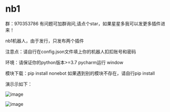 # nb1
群：970353786   有问题可加群询问,请点个star，如果星星多我可以发更多插件进来！

nb1机器人，由于发行，只发布两个插件

注意点：请自行在config.json文件填上你的机器人扣扣账号和密码

环境：请保证你的python版本>=3.7 pycharm运行  window

模块下载：pip install nonebot 如果遇到别的模块不存在，请自行pip install 

演示示如下：

![image](https://user-images.githubusercontent.com/62045791/116991680-830d5f00-ad07-11eb-9363-1a8c9ff94729.png)

![image](https://user-images.githubusercontent.com/62045791/116991701-8b659a00-ad07-11eb-8b14-80972571a6bc.png)
